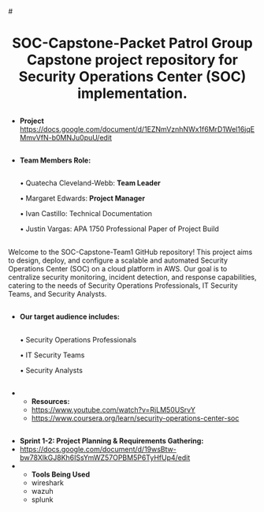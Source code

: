 #<h1 align="center"> SOC-Capstone-Packet Patrol
Group Capstone project repository for Security Operations Center (SOC) implementation.
##
- **Project**
https://docs.google.com/document/d/1EZNmVznhNWx1f6MrD1Wel16jqEMmvVfN-b0MNJu0puU/edit
##
- **Team Members Role:**
   ##
  
     • Quatecha Cleveland-Webb: **Team Leader**

     • Margaret Edwards: **Project Manager**

     • Ivan Castillo: Technical Documentation 

     • Justin Vargas: APA 1750 Professional Paper of Project Build

  
##
Welcome to the SOC-Capstone-Team1 GitHub repository! This project aims to design, deploy, and configure a scalable and automated Security Operations Center (SOC) on a cloud platform in AWS. Our goal is to centralize security monitoring, incident detection, and response capabilities, catering to the needs of Security Operations Professionals, IT Security Teams, and Security Analysts.
##

- **Our target audience includes:**
  ##
    • Security Operations Professionals
  
    • IT Security Teams
  
    • Security Analysts


##
##
- - **Resources:**
  - https://www.youtube.com/watch?v=RjLM50USrvY
  - https://www.coursera.org/learn/security-operations-center-soc
##

##
- **Sprint 1-2: Project Planning & Requirements Gathering:**
- https://docs.google.com/document/d/19wsBtw-bw78XlkGJ8Kh6ISsYmWZ57OPBM5P6TyHfUp4/edit
- - **Tools Being Used**
  - wireshark
  - wazuh
  - splunk
##
